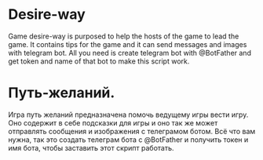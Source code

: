 # Desire-way
  Game desire-way is purposed to help the hosts of the game to lead the game. It contains tips for the game and it can send messages and images with telegram bot.
All you need is create telegram bot with @BotFather and get token and name of that bot to make this script work.

# Путь-желаний.
  Игра путь желаний предназначена помочь ведущему игры вести игру. Оно содержит в себе подсказки для игры и оно так же может отправлять сообщения и изображения с
телеграмом ботом. Всё что вам нужна, так это создать телеграм бота с @BotFather и получить токен и имя бота, чтобы заставить этот скрипт работать.
